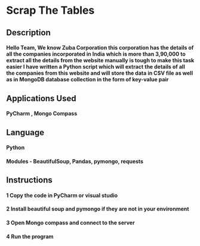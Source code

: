 # Scrap The Tables
## Description 
#### Hello Team, We know Zuba Corporation this corporation has the details of all the companies incorporated in India which is more than 3,90,000 to extract all the details from the website manually is tough to make this task easier I have written a Python script which will extract the details of all the companies from this website and will store the data in CSV file as well as in MongoDB database collection in the form of key-value pair 
## Applications Used 
#### PyCharm , Mongo Compass 
## Language 
#### Python 
#### Modules - BeautifulSoup, Pandas, pymongo, requests
## Instructions
#### 1 Copy the code in PyCharm or visual studio
#### 2 Install beautiful soup and pymongo if they are not in your environment
#### 3 Open Mongo compass and connect to the server 
#### 4 Run the program 
